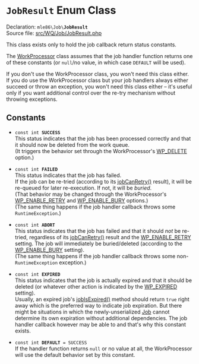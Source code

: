 # `JobResult` Enum Class

Declaration: <code>mle86\Job\\<b>JobResult</b></code>  
Source file: [src/WQ/Job/JobResult.php](/src/WQ/Job/JobResult.php)

This class exists only to hold the job callback return status constants.

The [WorkProcessor] class
assumes that the job handler function
returns one of these constants
 (or `null`/no value,
 in which case `DEFAULT` will be used).

If you don't use the WorkProcessor class,
you won't need this class either.
If you do use the WorkProcessor class
but your job handlers always either succeed or throw an exception,
you won't need this class either –
it's useful only if you want additional control over the re-try mechanism without throwing exceptions.


## Constants

* <code>const int <b>SUCCESS</b></code>  
    This status indicates that the job has been processed correctly
    and that it should now be deleted from the work queue.  
    (It triggers the behavior set through the WorkProcessor's [WP_DELETE][WP_DELETE] option.)
    
* <code>const int <b>FAILED</b></code>  
    This status indicates that the job has failed.  
    If the job can be re-tried (according to its [jobCanRetry()][jobCanRetry] result),
    it will be re-queued for later re-execution.
    If not, it will be *buried*.  
    (That behavior may be changed through the WorkProcessor's [WP_ENABLE_RETRY][WP_ENABLE_RETRY] and
    [WP_ENABLE_BURY][WP_ENABLE_BURY] options.)  
    (The same thing happens if the job handler callback throws some `RuntimeException`.)

* <code>const int <b>ABORT</b></code>  
    This status indicates that the job has failed
    and that it should _not_ be re-tried,
    regardless of its [jobCanRetry()][jobCanRetry] result
    and the [WP_ENABLE_RETRY][WP_ENABLE_RETRY] setting.
    The job will immediately be buried/deleted
    (according to the [WP_ENABLE_BURY][WP_ENABLE_BURY] setting).  
    (The same thing happens if the job handler callback throws some non-`RuntimeException` exception.)

* <code>const int <b>EXPIRED</b></code>  
    This status indicates that the job is actually expired
    and that it should be deleted
    (or whatever other action is indicated by the [WP_EXPIRED][WP_EXPIRED] setting).  
    Usually, an expired job's [jobIsExpired()][jobIsExpired] method should return `true` right away
    which is the preferred way to indicate job expiration.
    But there might be situations in which the newly-unserialized [Job]
    cannot determine its own expiration without additional dependencies.
    The job handler callback however may be able to
    and that's why this constant exists.

* <code>const int <b>DEFAULT</b> = SUCCESS</code>  
    If the handler function returns `null` or no value at all,
    the WorkProcessor will use the default behavior
    set by this constant.


[WorkProcessor]: Ref_WorkProcessor_class.md
[WP_DELETE]: Ref_WorkProcessor_class.md#WP_DELETE
[WP_ENABLE_RETRY]: Ref_WorkProcessor_class.md#WP_ENABLE_RETRY
[WP_ENABLE_BURY]: Ref_WorkProcessor_class.md#WP_ENABLE_BURY
[WP_EXPIRED]: Ref_WorkProcessor_class.md#WP_EXPIRED
[Job]: Ref_Job_interface.md
[jobCanRetry]: Ref_Job_interface.md#jobCanRetry
[jobIsExpired]: Ref_Job_interface.md#jobIsExpired
